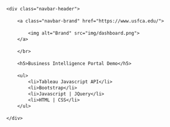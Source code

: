 <div id="container">

	<div class="navbar-header">

	    <a class="navbar-brand" href="https://www.usfca.edu/">
	            	
	        <img alt="Brand" src="img/dashboard.png">
	    </a>

	    </br>

	    <h5>Business Intelligence Portal Demo</h5>

	    <ul>
	        <li>Tableau Javascript API</li>
	        <li>Bootstrap</li>
	        <li>Javascript | JQuery</li>
	        <li>HTML | CSS</li>
	    </ul>

    </div>

</div>

